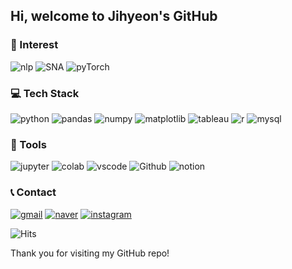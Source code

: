 ## Hi, welcome to Jihyeon's GitHub


### 🌊 Interest
![nlp](https://img.shields.io/badge/NLP\(Natural_Language_Processing\)-F3F3F3.svg?style=for-the-badge&logoColor=black) ![SNA](https://img.shields.io/badge/SNA\(semantic_network_analysis\)-F3F3F3.svg?style=for-the-badge&logoColor=black) ![pyTorch](https://img.shields.io/badge/PyTorch-F3F3F3.svg?style=for-the-badge&logo=PyTorch&logoColor=black)

### 💻 Tech Stack
![python](https://img.shields.io/badge/python-F3F3F3?style=for-the-badge&logo=python&logoColor=black) ![pandas](https://img.shields.io/badge/pandas-F3F3F3.svg?style=for-the-badge&logo=pandas&logoColor=black) ![numpy](https://img.shields.io/badge/numpy-F3F3F3.svg?style=for-the-badge&logo=numpy&logoColor=black) ![matplotlib](https://img.shields.io/badge/Matplotlib-F3F3F3.svg?style=for-the-badge&logo=Matplotlib&logoColor=black) ![tableau](https://img.shields.io/badge/tableau-F3F3F3.svg?style=for-the-badge&logo=tableau&logoColor=black) ![r](https://img.shields.io/badge/r-F3F3F3.svg?style=for-the-badge&logo=r&logoColor=black) ![mysql](https://img.shields.io/badge/mysql-F3F3F3.svg?style=for-the-badge&logo=mysql&logoColor=black)

### 🔨 Tools 
![jupyter](https://img.shields.io/badge/jupyter-F3F3F3.svg?style=for-the-badge&logo=jupyter&logoColor=black) ![colab](https://img.shields.io/badge/Colab-F3F3F3.svg?style=for-the-badge&logo=googlecolab&logoColor=black) ![vscode](https://img.shields.io/badge/VSCode-F3F3F3.svg?style=for-the-badge&logo=visual-studio-code&logoColor=black) ![Github](https://img.shields.io/badge/github-F3F3F3.svg?style=for-the-badge&logo=github&logoColor=black) ![notion](https://img.shields.io/badge/Notion-F3F3F3.svg?style=for-the-badge&logo=notion&logoColor=black)

### 📞 Contact 
[![gmail](https://img.shields.io/badge/gmail-F3F3F3?style=for-the-badge&logo=gmail&logoColor=black)](mailto:oteto0120@gmail.com) [![naver](https://img.shields.io/badge/naver-F3F3F3?style=for-the-badge&logo=naver&logoColor=black)](mailto:kjh8331267@naver.com) [![instagram](https://img.shields.io/badge/instagram-F3F3F3?style=for-the-badge&logo=instagram&logoColor=black)](https://www.instagram.com/jihyeon1267_?igsh=MXBwcTRla2N5ZTBjaQ==)


![Hits](https://hits.seeyoufarm.com/api/count/incr/badge.svg?url=https%3A%2F%2Fgithub.com%2Fkjh8331267&count_bg=%2379C83D&title_bg=%234B4B4B&icon=&icon_color=%23252525&title=hits&edge_flat=false)

Thank you for visiting my GitHub repo!
